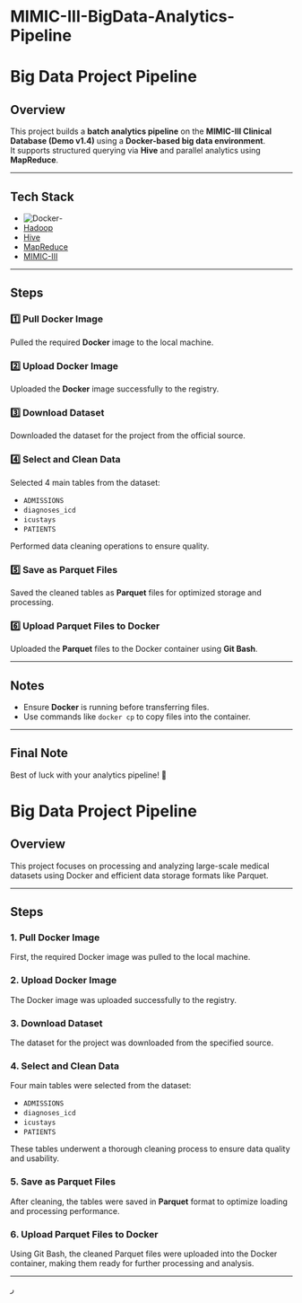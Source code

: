 # MIMIC-III-BigData-Analytics-Pipeline
# Big Data Project Pipeline

## Overview
This project builds a **batch analytics pipeline** on the **MIMIC-III Clinical Database (Demo v1.4)** using a **Docker-based big data environment**.  
It supports structured querying via **Hive** and parallel analytics using **MapReduce**.

---

## Tech Stack

- ![Docker](https://img.shields.io/badge/Platform-Docker-blue)-
- [Hadoop](https://img.shields.io/badge/Framework-Hadoop-orange)
- [Hive](https://img.shields.io/badge/Query_Engine-Hive-yellow)
- [MapReduce](https://img.shields.io/badge/Compute-MapReduce-red)
- [MIMIC-III](https://img.shields.io/badge/Dataset-MIMIC--III-green)

---

## Steps

### 1️⃣ Pull Docker Image  
Pulled the required **Docker** image to the local machine.

### 2️⃣ Upload Docker Image  
Uploaded the **Docker** image successfully to the registry.

### 3️⃣ Download Dataset  
Downloaded the dataset for the project from the official source.

### 4️⃣ Select and Clean Data  
Selected 4 main tables from the dataset:
- `ADMISSIONS`
- `diagnoses_icd`
- `icustays`
- `PATIENTS`

Performed data cleaning operations to ensure quality.

### 5️⃣ Save as Parquet Files  
Saved the cleaned tables as **Parquet** files for optimized storage and processing.

### 6️⃣ Upload Parquet Files to Docker  
Uploaded the **Parquet** files to the Docker container using **Git Bash**.

---

## Notes  
- Ensure **Docker** is running before transferring files.
- Use commands like `docker cp` to copy files into the container.

---

## Final Note  
Best of luck with your analytics pipeline! 🚀

# Big Data Project Pipeline

## Overview
This project focuses on processing and analyzing large-scale medical datasets using Docker and efficient data storage formats like Parquet.

---

## Steps

### 1. Pull Docker Image  
First, the required Docker image was pulled to the local machine.

### 2. Upload Docker Image  
The Docker image was uploaded successfully to the registry.

### 3. Download Dataset  
The dataset for the project was downloaded from the specified source.

### 4. Select and Clean Data  
Four main tables were selected from the dataset:  
- `ADMISSIONS`  
- `diagnoses_icd`  
- `icustays`  
- `PATIENTS`  

These tables underwent a thorough cleaning process to ensure data quality and usability.

### 5. Save as Parquet Files  
After cleaning, the tables were saved in **Parquet** format to optimize loading and processing performance.

### 6. Upload Parquet Files to Docker  
Using Git Bash, the cleaned Parquet files were uploaded into the Docker container, making them ready for further processing and analysis.

---




ر
